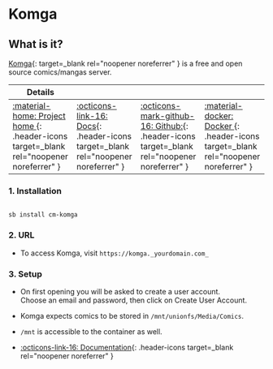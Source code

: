 # Komga

## What is it?

[Komga](https://komga.org/){: target=_blank rel="noopener noreferrer" } is a free and open source comics/mangas server.

| Details     |             |             |             |
|-------------|-------------|-------------|-------------|
| [:material-home: Project home ](https://komga.org/){: .header-icons target=_blank rel="noopener noreferrer" } | [:octicons-link-16: Docs](https://komga.org/installation/docker.html){: .header-icons target=_blank rel="noopener noreferrer" } | [:octicons-mark-github-16: Github:](https://github.com/gotson/komga){: .header-icons target=_blank rel="noopener noreferrer" } | [:material-docker: Docker ](https://hub.docker.com/r/gotson/komga){: .header-icons target=_blank rel="noopener noreferrer" }|

### 1. Installation

``` shell

sb install cm-komga

```

### 2. URL

- To access Komga, visit `https://komga._yourdomain.com_`

### 3. Setup

- On first opening you will be asked to create a user account. <br />
  Choose an email and password, then click on Create User Account.

- Komga expects comics to be stored in `/mnt/unionfs/Media/Comics`.

- `/mnt` is accessible to the container as well.

- [:octicons-link-16: Documentation](https://komga.org/installation/docker.html){: .header-icons target=_blank rel="noopener noreferrer" }

